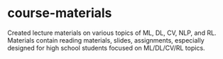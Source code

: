 # course-materials
Created lecture materials on various topics of ML, DL, CV, NLP, and RL. Materials contain reading materials, slides, assignments, especially designed for high school students focused on ML/DL/CV/RL topics. 
